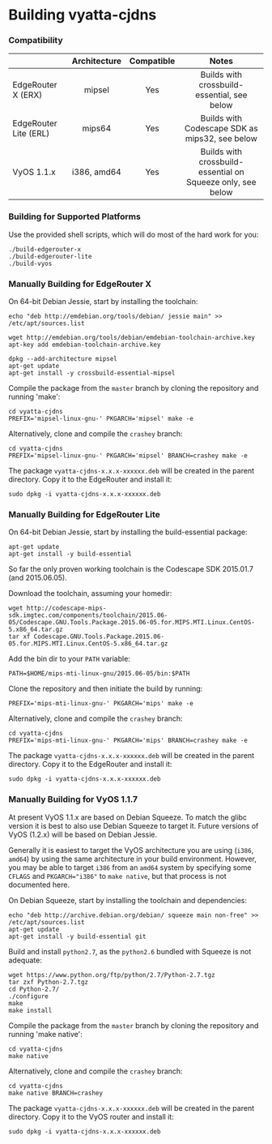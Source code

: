 # Building vyatta-cjdns

### Compatibility

|                       | Architecture | Compatible |                      Notes                                    |
|-----------------------|:------------:|:----------:|:-------------------------------------------------------------:|
|    EdgeRouter X (ERX) |    mipsel    |     Yes    | Builds with crossbuild-essential, see below                   |
| EdgeRouter Lite (ERL) |    mips64    |     Yes    | Builds with Codescape SDK as mips32, see below                |
|       VyOS 1.1.x      | i386, amd64  |     Yes    | Builds with crossbuild-essential on Squeeze only, see below   |

### Building for Supported Platforms

Use the provided shell scripts, which will do most of the hard work for you:
```
./build-edgerouter-x
./build-edgerouter-lite
./build-vyos
```

### Manually Building for EdgeRouter X

On 64-bit Debian Jessie, start by installing the toolchain:
```
echo "deb http://emdebian.org/tools/debian/ jessie main" >> /etc/apt/sources.list

wget http://emdebian.org/tools/debian/emdebian-toolchain-archive.key
apt-key add emdebian-toolchain-archive.key

dpkg --add-architecture mipsel
apt-get update
apt-get install -y crossbuild-essential-mipsel
```
Compile the package from the `master` branch by cloning the repository and running 'make':
```
cd vyatta-cjdns
PREFIX='mipsel-linux-gnu-' PKGARCH='mipsel' make -e
```
Alternatively, clone and compile the `crashey` branch:
```
cd vyatta-cjdns
PREFIX='mipsel-linux-gnu-' PKGARCH='mipsel' BRANCH=crashey make -e
```
The package `vyatta-cjdns-x.x.x-xxxxxx.deb` will be created in the parent directory. Copy it to the EdgeRouter and install it:
```
sudo dpkg -i vyatta-cjdns-x.x.x-xxxxxx.deb
```

### Manually Building for EdgeRouter Lite

On 64-bit Debian Jessie, start by installing the build-essential package:
```
apt-get update
apt-get install -y build-essential
```
So far the only proven working toolchain is the Codescape SDK 2015.01.7 (and 2015.06.05).

Download the toolchain, assuming your homedir:
```
wget http://codescape-mips-sdk.imgtec.com/components/toolchain/2015.06-05/Codescape.GNU.Tools.Package.2015.06-05.for.MIPS.MTI.Linux.CentOS-5.x86_64.tar.gz
tar xf Codescape.GNU.Tools.Package.2015.06-05.for.MIPS.MTI.Linux.CentOS-5.x86_64.tar.gz
```
Add the bin dir to your `PATH` variable:
```
PATH=$HOME/mips-mti-linux-gnu/2015.06-05/bin:$PATH
```
Clone the repository and then initiate the build by running:
```
PREFIX='mips-mti-linux-gnu-' PKGARCH='mips' make -e
```
Alternatively, clone and compile the `crashey` branch:
```
cd vyatta-cjdns
PREFIX='mips-mti-linux-gnu-' PKGARCH='mips' BRANCH=crashey make -e
```
The package `vyatta-cjdns-x.x.x-xxxxxx.deb` will be created in the parent directory. Copy it to the EdgeRouter and install it:
```
sudo dpkg -i vyatta-cjdns-x.x.x-xxxxxx.deb
```

### Manually Building for VyOS 1.1.7

At present VyOS 1.1.x are based on Debian Squeeze. To match the glibc version it is best to also use Debian Squeeze to target it. Future versions of VyOS (1.2.x) will be based on Debian Jessie.

Generally it is easiest to target the VyOS architecture you are using (`i386`, `amd64`) by using the same architecture in your build environment. However, you may be able to target `i386` from an `amd64` system by specifying some `CFLAGS` and `PKGARCH="i386"` to `make native`, but that process is not documented here.

On Debian Squeeze, start by installing the toolchain and dependencies:
```
echo "deb http://archive.debian.org/debian/ squeeze main non-free" >> /etc/apt/sources.list
apt-get update
apt-get install -y build-essential git
```
Build and install `python2.7`, as the `python2.6` bundled with Squeeze is not adequate:
```
wget https://www.python.org/ftp/python/2.7/Python-2.7.tgz
tar zxf Python-2.7.tgz
cd Python-2.7/
./configure
make
make install
```
Compile the package from the `master` branch by cloning the repository and running 'make native':
```
cd vyatta-cjdns
make native
```
Alternatively, clone and compile the `crashey` branch:
```
cd vyatta-cjdns
make native BRANCH=crashey
```
The package `vyatta-cjdns-x.x.x-xxxxxx.deb` will be created in the parent directory. Copy it to the VyOS router and install it:
```
sudo dpkg -i vyatta-cjdns-x.x.x-xxxxxx.deb
```
